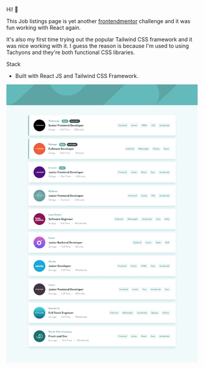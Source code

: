 Hi! 👋

This Job listings page is yet another [frontendmentor](https://www.frontendmentor.io/) challenge and it was fun working with React again.

It's also my first time trying out the popular Tailwind CSS framework and it was nice working with it. I guess the reason is because I'm used to using Tachyons and they're both functional CSS libraries. 


Stack
- Built with React JS and Tailwind CSS Framework.

![Screenshot](public/images/desktop-design.jpg)

